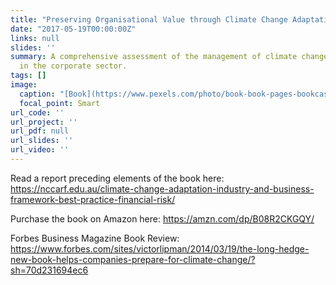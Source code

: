 ```yaml
---
title: "Preserving Organisational Value through Climate Change Adaptation"
date: "2017-05-19T00:00:00Z"
links: null
slides: ''
summary: A comprehensive assessment of the management of climate change adaptation
  in the corporate sector.
tags: []
image:
  caption: "[Book](https://www.pexels.com/photo/book-book-pages-bookcase-browse-415071/)"
  focal_point: Smart
url_code: ''
url_project: ''
url_pdf: null
url_slides: ''
url_video: ''
---
```


Read a report preceding elements of the book here: https://nccarf.edu.au/climate-change-adaptation-industry-and-business-framework-best-practice-financial-risk/

Purchase the book on Amazon here: https://amzn.com/dp/B08R2CKGQY/

Forbes Business Magazine Book Review: https://www.forbes.com/sites/victorlipman/2014/03/19/the-long-hedge-new-book-helps-companies-prepare-for-climate-change/?sh=70d231694ec6
